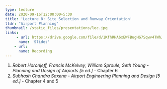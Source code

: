 ```yaml
---
type: lecture
date: 2020-09-16T12:00:00+5:30
title: 'Lecture 8: Site Selection and Runway Orientation'
tldr: "Airport Planning"
thumbnail: /static_files/presentations/lec.jpg
links: 
     - url: https://drive.google.com/file/d/1KfhRHA6xEWFBugHG7Sqwv4TWhJmtB7um/view?usp=sharing
      name: 'Slides'  
    - url: 
      name: Recording
---
```

1. *Robert Horonjeff, Francis McKelvey, William Sproule, Seth Young - Planning and Design of Airports [5 ed.]* - Chapter 6
2. *Subhash Chandra Saxena - Airport Engineering Planning and Design [5 ed.]* - Chapter 4 and 5